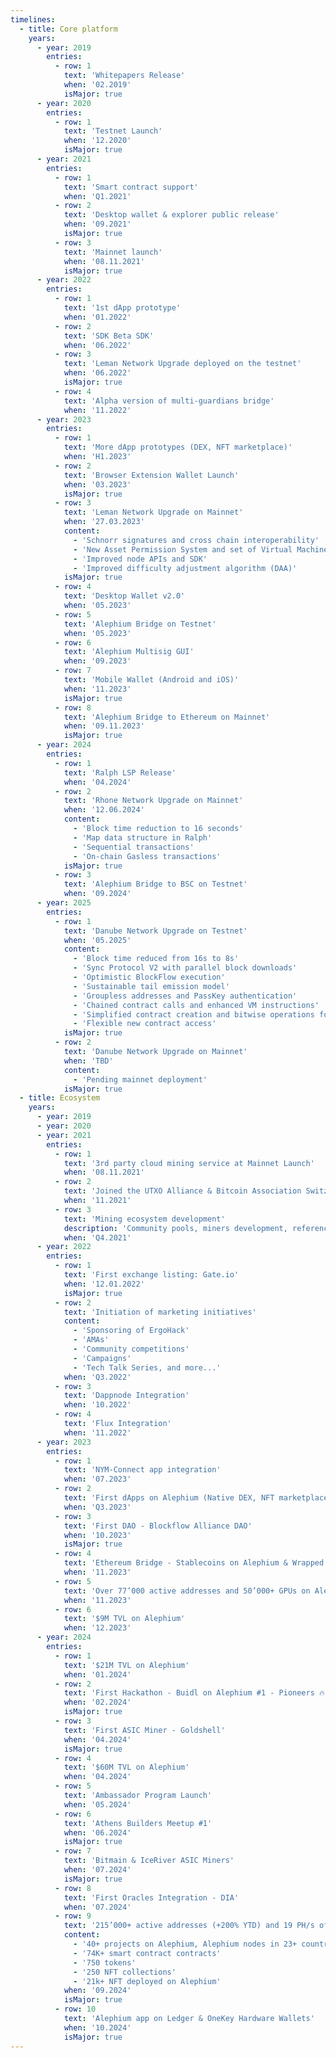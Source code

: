 ```yaml
---
timelines:
  - title: Core platform
    years:
      - year: 2019
        entries:
          - row: 1
            text: 'Whitepapers Release'
            when: '02.2019'
            isMajor: true
      - year: 2020
        entries:
          - row: 1
            text: 'Testnet Launch'
            when: '12.2020'
            isMajor: true
      - year: 2021
        entries:
          - row: 1
            text: 'Smart contract support'
            when: 'Q1.2021'
          - row: 2
            text: 'Desktop wallet & explorer public release'
            when: '09.2021'
            isMajor: true
          - row: 3
            text: 'Mainnet launch'
            when: '08.11.2021'
            isMajor: true
      - year: 2022
        entries:
          - row: 1
            text: '1st dApp prototype'
            when: '01.2022'
          - row: 2
            text: 'SDK Beta SDK'
            when: '06.2022'
          - row: 3
            text: 'Leman Network Upgrade deployed on the testnet'
            when: '06.2022'
            isMajor: true
          - row: 4
            text: 'Alpha version of multi-guardians bridge'
            when: '11.2022'
      - year: 2023
        entries:
          - row: 1
            text: 'More dApp prototypes (DEX, NFT marketplace)'
            when: 'H1.2023'
          - row: 2
            text: 'Browser Extension Wallet Launch'
            when: '03.2023'
            isMajor: true
          - row: 3
            text: 'Leman Network Upgrade on Mainnet'
            when: '27.03.2023'
            content:
              - 'Schnorr signatures and cross chain interoperability'
              - 'New Asset Permission System and set of Virtual Machine (VM) instructions and building functions'
              - 'Improved node APIs and SDK'
              - 'Improved difficulty adjustment algorithm (DAA)'
            isMajor: true
          - row: 4
            text: 'Desktop Wallet v2.0'
            when: '05.2023'
          - row: 5
            text: 'Alephium Bridge on Testnet'
            when: '05.2023'
          - row: 6
            text: 'Alephium Multisig GUI'
            when: '09.2023'
          - row: 7
            text: 'Mobile Wallet (Android and iOS)'
            when: '11.2023'
            isMajor: true
          - row: 8
            text: 'Alephium Bridge to Ethereum on Mainnet'
            when: '09.11.2023'
            isMajor: true
      - year: 2024
        entries:
          - row: 1
            text: 'Ralph LSP Release'
            when: '04.2024'
          - row: 2
            text: 'Rhone Network Upgrade on Mainnet'
            when: '12.06.2024'
            content:
              - 'Block time reduction to 16 seconds'
              - 'Map data structure in Ralph'
              - 'Sequential transactions'
              - 'On-chain Gasless transactions'
            isMajor: true
          - row: 3
            text: 'Alephium Bridge to BSC on Testnet'
            when: '09.2024'
      - year: 2025
        entries:
          - row: 1
            text: 'Danube Network Upgrade on Testnet'
            when: '05.2025'
            content:
              - 'Block time reduced from 16s to 8s'
              - 'Sync Protocol V2 with parallel block downloads'
              - 'Optimistic BlockFlow execution'
              - 'Sustainable tail emission model'
              - 'Groupless addresses and PassKey authentication'
              - 'Chained contract calls and enhanced VM instructions'
              - 'Simplified contract creation and bitwise operations for I256'
              - 'Flexible new contract access'
            isMajor: true
          - row: 2
            text: 'Danube Network Upgrade on Mainnet'
            when: 'TBD'
            content:
              - 'Pending mainnet deployment'
            isMajor: true  
  - title: Ecosystem
    years:
      - year: 2019
      - year: 2020
      - year: 2021
        entries:
          - row: 1
            text: '3rd party cloud mining service at Mainnet Launch'
            when: '08.11.2021'
          - row: 2
            text: 'Joined the UTXO Alliance & Bitcoin Association Switzerland'
            when: '11.2021'
          - row: 3
            text: 'Mining ecosystem development'
            description: 'Community pools, miners development, reference mining pool, and pool integration.'
            when: 'Q4.2021'
      - year: 2022
        entries:
          - row: 1
            text: 'First exchange listing: Gate.io'
            when: '12.01.2022'
            isMajor: true
          - row: 2
            text: 'Initiation of marketing initiatives'
            content:
              - 'Sponsoring of ErgoHack'
              - 'AMAs'
              - 'Community competitions'
              - 'Campaigns'
              - 'Tech Talk Series, and more...'
            when: 'Q3.2022'
          - row: 3
            text: 'Dappnode Integration'
            when: '10.2022'
          - row: 4
            text: 'Flux Integration'
            when: '11.2022'
      - year: 2023
        entries:
          - row: 1
            text: 'NYM-Connect app integration'
            when: '07.2023'
          - row: 2
            text: 'First dApps on Alephium (Native DEX, NFT marketplace and more)'
            when: 'Q3.2023'
          - row: 3
            text: 'First DAO - Blockflow Alliance DAO'
            when: '10.2023'
            isMajor: true
          - row: 4
            text: 'Ethereum Bridge - Stablecoins on Alephium & Wrapped ALPH on Ethereum'
            when: '11.2023'
          - row: 5
            text: 'Over 77’000 active addresses and 50’000+ GPUs on Alephium'
            when: '11.2023'
          - row: 6
            text: '$9M TVL on Alephium'
            when: '12.2023'
      - year: 2024
        entries:
          - row: 1
            text: '$21M TVL on Alephium'
            when: '01.2024'
          - row: 2
            text: 'First Hackathon - Buidl on Alephium #1 - Pioneers 🔥'
            when: '02.2024'
            isMajor: true
          - row: 3
            text: 'First ASIC Miner - Goldshell'
            when: '04.2024'
            isMajor: true
          - row: 4
            text: '$60M TVL on Alephium'
            when: '04.2024'
          - row: 5
            text: 'Ambassador Program Launch'
            when: '05.2024'
          - row: 6
            text: 'Athens Builders Meetup #1'
            when: '06.2024'
            isMajor: true
          - row: 7
            text: 'Bitmain & IceRiver ASIC Miners'
            when: '07.2024'
            isMajor: true
          - row: 8
            text: 'First Oracles Integration - DIA'
            when: '07.2024'
          - row: 9
            text: '215’000+ active addresses (+200% YTD) and 19 PH/s of global hashrate (+13’500% YTD)'
            content:
              - '40+ projects on Alephium, Alephium nodes in 23+ countries'
              - '74K+ smart contract contracts'
              - '750 tokens'
              - '250 NFT collections'
              - '21k+ NFT deployed on Alephium'
            when: '09.2024'
            isMajor: true
          - row: 10
            text: 'Alephium app on Ledger & OneKey Hardware Wallets'
            when: '10.2024'
            isMajor: true
---
```

